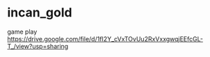 # incan_gold

game play
https://drive.google.com/file/d/1fI2Y_cVxTOvUu2RxVxxgwqjEEfcGL-T_/view?usp=sharing
